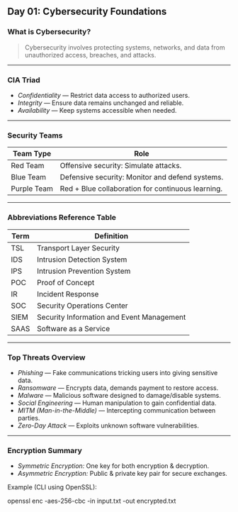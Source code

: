 ## Day 01: Cybersecurity Foundations

### What is Cybersecurity?
> Cybersecurity involves protecting systems, networks, and data from unauthorized access, breaches, and attacks.

---

### CIA Triad

- *Confidentiality* — Restrict data access to authorized users.
- *Integrity* — Ensure data remains unchanged and reliable.
- *Availability* — Keep systems accessible when needed.

---

### Security Teams

| Team Type     | Role                                             |
|---------------|--------------------------------------------------|
| Red Team      | Offensive security: Simulate attacks.            |
| Blue Team     | Defensive security: Monitor and defend systems.  |
| Purple Team   | Red + Blue collaboration for continuous learning.|

---

### Abbreviations Reference Table

| Term  | Definition                                      |
|-------|-------------------------------------------------|
| TSL   | Transport Layer Security                        |
| IDS   | Intrusion Detection System                      |
| IPS   | Intrusion Prevention System                     |
| POC   | Proof of Concept                                |
| IR    | Incident Response                               |
| SOC   | Security Operations Center                      |
| SIEM  | Security Information and Event Management       |
| SAAS  | Software as a Service                           |

---

### Top Threats Overview

- *Phishing* — Fake communications tricking users into giving sensitive data.
- *Ransomware* — Encrypts data, demands payment to restore access.
- *Malware* — Malicious software designed to damage/disable systems.
- *Social Engineering* — Human manipulation to gain confidential data.
- *MITM (Man-in-the-Middle)* — Intercepting communication between parties.
- *Zero-Day Attack* — Exploits unknown software vulnerabilities.

---

### Encryption Summary

- *Symmetric Encryption:* One key for both encryption & decryption.
- *Asymmetric Encryption:* Public & private key pair for secure exchanges.

Example (CLI using OpenSSL):

openssl enc -aes-256-cbc -in input.txt -out encrypted.txt

